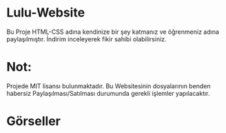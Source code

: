 # Lulu-Website

Bu Proje HTML-CSS adına kendinize bir şey katmanız ve öğrenmeniz adına paylaşılmıştır. İndirim inceleyerek fikir sahibi olabilirsiniz.

# Not: 

Projede MIT lisansı bulunmaktadır. Bu Websitesinin dosyalarının benden habersiz Paylaşılması/Satılması durumunda gerekli işlemler yapılacaktır.

# Görseller
